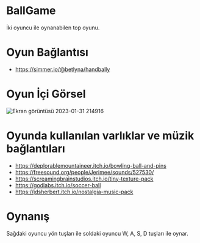 # BallGame

İki oyuncu ile oynanabilen top oyunu.
# Oyun Bağlantısı

* https://simmer.io/@betlyna/handbally

# Oyun İçi Görsel

![Ekran görüntüsü 2023-01-31 214916](https://user-images.githubusercontent.com/56195071/215854551-fa2241d8-13b8-41f5-bc71-0e988ca6b0c5.png)

# Oyunda kullanılan varlıklar ve müzik bağlantıları

* https://deplorablemountaineer.itch.io/bowling-ball-and-pins
* https://freesound.org/people/Jerimee/sounds/527530/
* https://screamingbrainstudios.itch.io/tiny-texture-pack
* https://godlabs.itch.io/soccer-ball
* https://jdsherbert.itch.io/nostalgia-music-pack

# Oynanış

Sağdaki oyuncu yön tuşları ile soldaki oyuncu W, A, S, D tuşları ile oynar.

